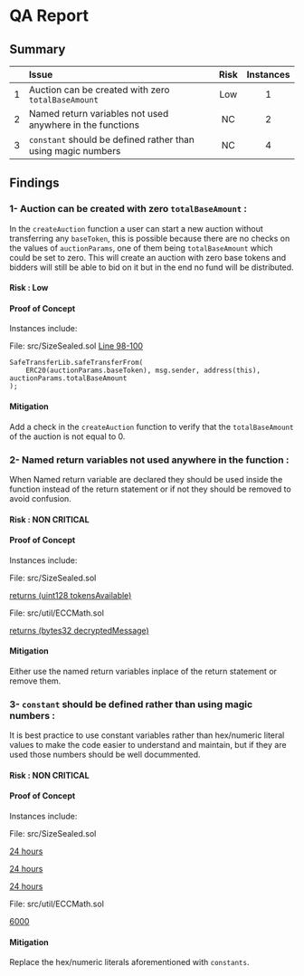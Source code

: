 # QA Report

## Summary

|               | Issue         | Risk     | Instances     |
| :-------------: |:-------------|:-------------:|:-------------:|
| 1    | Auction can be created with zero `totalBaseAmount` | Low | 1 |
| 2    | Named return variables not used anywhere in the functions | NC | 2 |
| 3    | `constant` should be defined rather than using magic numbers  | NC | 4 |


## Findings

### 1- Auction can be created with zero `totalBaseAmount` :

In the `createAuction` function a user can start a new auction without transferring any `baseToken`, this is possible because there are no checks on the values of `auctionParams`, one of them being `totalBaseAmount` which could be set to zero. This will create an auction with zero base tokens and bidders will still be able to bid on it but in the end no fund will be distributed.

#### Risk : Low 

#### Proof of Concept

Instances include:

File: src/SizeSealed.sol [Line 98-100](https://github.com/code-423n4/2022-11-size/blob/main/src/SizeSealed.sol#L98-L100)
```
SafeTransferLib.safeTransferFrom(
    ERC20(auctionParams.baseToken), msg.sender, address(this), auctionParams.totalBaseAmount
);
```

#### Mitigation

Add a check in the `createAuction` function to verify that the `totalBaseAmount` of the auction is not equal to 0.

### 2- Named return variables not used anywhere in the function :

When Named return variable are declared they should be used inside the function instead of the return statement or if not they should be removed to avoid confusion.

#### Risk : NON CRITICAL

#### Proof of Concept
Instances include:

File: src/SizeSealed.sol

[returns (uint128 tokensAvailable)](https://github.com/code-423n4/2022-11-size/blob/main/src/SizeSealed.sol#L454)

File: src/util/ECCMath.sol

[returns (bytes32 decryptedMessage)](https://github.com/code-423n4/2022-11-size/blob/main/src/util/ECCMath.sol#L54)

#### Mitigation

Either use the named return variables inplace of the return statement or remove them.

### 3- `constant` should be defined rather than using magic numbers :

It is best practice to use constant variables rather than hex/numeric literal values to make the code easier to understand and maintain, but if they are used those numbers should be well docummented. 

#### Risk : NON CRITICAL

#### Proof of Concept
Instances include:

File: src/SizeSealed.sol

[24 hours](https://github.com/code-423n4/2022-11-size/blob/main/src/SizeSealed.sol#L35)

[24 hours](https://github.com/code-423n4/2022-11-size/blob/main/src/SizeSealed.sol#L37)

[24 hours](https://github.com/code-423n4/2022-11-size/blob/main/src/SizeSealed.sol#L426)

File: src/util/ECCMath.sol

[6000](https://github.com/code-423n4/2022-11-size/blob/main/src/util/ECCMath.sol#L28)

#### Mitigation
Replace the hex/numeric literals aforementioned with `constants`.